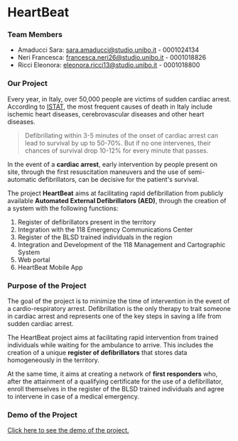 # HeartBeat

### Team Members
- Amaducci Sara: sara.amaducci@studio.unibo.it - 0001024134
- Neri Francesca: francesca.neri26@studio.unibo.it - 0001018826
- Ricci Eleonora: eleonora.ricci13@studio.unibo.it - 0001018800

### Our Project

Every year, in Italy, over 50,000 people are victims of sudden cardiac arrest.
According to [ISTAT](https://www.istat.it/en/archivio/199355), the most frequent causes of death in Italy include ischemic heart diseases, cerebrovascular diseases and other heart diseases. 

>Defibrillating within 3-5 minutes of the onset of cardiac arrest can lead to survival by up to 50-70%.
But if no one intervenes, their chances of survival drop 10-12% for every minute that passes.

In the event of a **cardiac arrest**, early intervention by people present on site, through the first resuscitation maneuvers and the use of semi-automatic defibrillators, can be decisive for the patient's survival.

The project **HeartBeat** aims at facilitating rapid defibrillation from publicly available **Automated External Defibrillators (AED)**, through the creation of a system with the following functions:
 
1. Register of defibrillators present in the territory
2. Integration with the 118 Emergency Communications Center
3. Register of the BLSD trained individuals in the region
4. Integration and Development of the 118 Management and Cartographic System
5. Web portal
6. HeartBeat Mobile App

### Purpose of the Project



The goal of the project is to minimize the time of intervention in the event of a cardio-respiratory arrest. 
Defibrillation is the only therapy to trait someone in cardiac arrest and represents one of the key steps in saving a life from sudden cardiac arrest.

The HeartBeat project aims at facilitating rapid intervention from trained individuals while waiting for the ambulance to arrive. 
This includes the creation of a unique **register of defibrillators** that stores data homogeneously in the territory.

At the same time, it aims at creating a network of **first responders** who, after the attainment of a qualifying certificate for the use of a defibrillator, enroll themselves in the register of the BLSD trained individuals and agree to intervene in case of a medical emergency.

### Demo of the Project

[Click here to see the demo of the project.](https://heartbeat-se.github.io/HeartBeat-DEMO/index.html)
